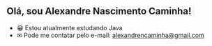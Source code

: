 ## Olá, sou Alexandre Nascimento Caminha!

- 😁 Estou atualmente estudando Java
- ✉ Pode me contatar pelo e-mail: alexandrencaminha@gmail.com
